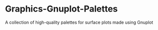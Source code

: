# Graphics-Gnuplot-Palettes
A collection of high-quality palettes for surface plots made using Gnuplot

